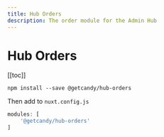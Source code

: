 ```yaml
---
title: Hub Orders
description: The order module for the Admin Hub
---
```


# Hub Orders

[[toc]]

```
npm install --save @getcandy/hub-orders
```

Then add to `nuxt.config.js`

```javascript
modules: [
    '@getcandy/hub-orders'
]
```